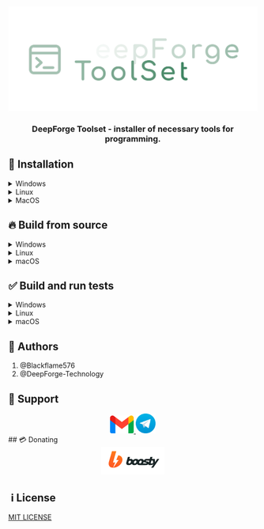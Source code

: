 <p align="center"><img src="src/Logo/MainLogo.png"></p>

  

<h3 align="center">DeepForge Toolset - installer of necessary tools for programming.</h3>

  

## 🚀 Installation

  

<details>

<summary>Windows</summary>

<a href="https://github.com/DeepForge-Technology/DeepForge-Toolset/releases/tag/v0.1_win_amd64">Download for amd64</a>

</details>

<details>

<summary>Linux</summary>

<a href="https://github.com/DeepForge-Technology/DeepForge-Toolset/releases/tag/v0.1_linux_amd64">Download for amd64</a>

</details>

<details>

<summary>MacOS</summary>

<a href="https://github.com/DeepForge-Technology/DeepForge-Toolset/releases/tag/v0.1_macos_amd64">Download for amd64(Intel)</a>

</details>

## 🔥 Build from source
<details>
<summary>Windows</summary>

1. Run script

<center> 

```
git clone https://github.com/DeepForge-Technology/DeepForge-Toolset.git
cd DeepForge-Toolset
.\BuildProject.bat
```

</center>

2. Go to build folder
3. Go to Windows folder
4. Create a shortcut to the DeepForgeToolset.exe application and move it to the desktop

</details>

<details>
<summary>Linux</summary>

<center> 

```
git clone https://github.com/DeepForge-Technology/DeepForge-Toolset.git
cd DeepForge-Toolset
bash ./BuildProject.sh
```

</center>

</details>

<details>
<summary>macOS</summary>

1. Run script

<center> 

```
git clone https://github.com/DeepForge-Technology/DeepForge-Toolset.git
cd DeepForge-Toolset
bash ./BuildProject.sh
```

</center>

2. Go to build folder
3. Go to macOS folder
4. Create a shortcut to the DeepForgeToolset application and move it to Applications folder

</details>

## ✅ Build and run tests

<details>
<summary>Windows</summary>

<center> 

```
git clone https://github.com/DeepForge-Technology/DeepForge-Toolset.git
cd DeepForge-Toolset
.\BuildTests.bat
```

</center>

</details>

<details>
<summary>Linux</summary>

<center> 

```
git clone https://github.com/DeepForge-Technology/DeepForge-Toolset.git
cd DeepForge-Toolset
bash ./BuildTests.sh
```

</center>

</details>

<details>
<summary>macOS</summary>

<center> 

```
git clone https://github.com/DeepForge-Technology/DeepForge-Toolset.git
cd DeepForge-Toolset
bash ./BuildTests.sh
```

</center>

</details>

## 👥 Authors
1. @Blackflame576
2. @DeepForge-Technology

## 🤖 Support
<!-- [Email](mailto:deepforge.technology@gmail.com) -->
<center>
    <a href="mailto:deepforge.technology@gmail.com">
        <img src="LogoServices/Gmail.png" width="48">
    </a>
    <a href="https://t.me/deepforge_toolset">
        <img src="LogoServices/Telegram.png" width="40">
    </a>
</center>
## 💳 Donating

<center>
    <a href="https://boosty.to/deepforge/donate">
        <img src="LogoServices/Boosty.png" width="128">
    </a>
</center>

  

##  ℹ️ License
[MIT LICENSE](LICENSE)